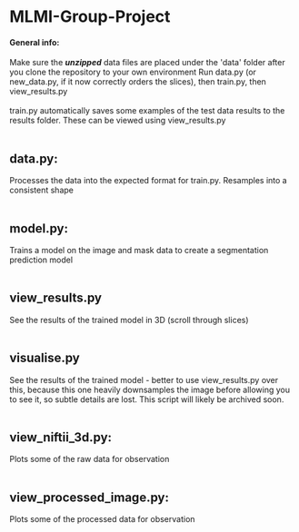 # MLMI-Group-Project
#### General info:
Make sure the ***unzipped*** data files are placed under the 'data' folder after you clone the repository to your own environment
Run data.py (or new_data.py, if it now correctly orders the slices), then train.py, then view_results.py
<br />
<br />
train.py automatically saves some examples of the test data results to the results folder. These can be viewed using view_results.py
<br />
<br />
  
## data.py:
Processes the data into the expected format for train.py. Resamples into a consistent shape
<br />
<br />

## model.py:
Trains a model on the image and mask data to create a segmentation prediction model
<br />
<br />

## view_results.py
See the results of the trained model in 3D (scroll through slices)
<br />
<br />

## visualise.py
See the results of the trained model - better to use view_results.py over this, because this one heavily downsamples the image before allowing you to see it, so subtle details are lost. This script will likely be archived soon.
<br />
<br />

## view_niftii_3d.py:
Plots some of the raw data for observation
<br />
<br />

## view_processed_image.py:
Plots some of the processed data for observation
